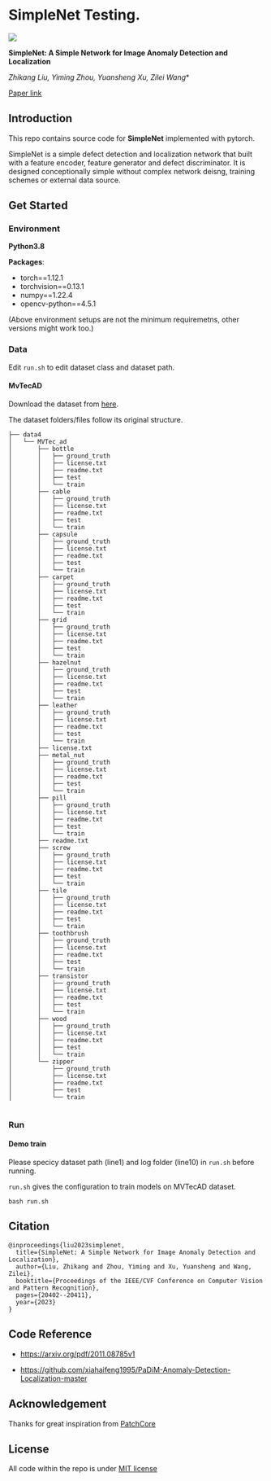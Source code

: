 # SimpleNet Testing.


![](imgs/cover.png)

**SimpleNet: A Simple Network for Image Anomaly Detection and Localization**

*Zhikang Liu, Yiming Zhou, Yuansheng Xu, Zilei Wang**

[Paper link](https://openaccess.thecvf.com/content/CVPR2023/papers/Liu_SimpleNet_A_Simple_Network_for_Image_Anomaly_Detection_and_Localization_CVPR_2023_paper.pdf)

##  Introduction

This repo contains source code for **SimpleNet** implemented with pytorch.

SimpleNet is a simple defect detection and localization network that built with a feature encoder, feature generator and defect discriminator. It is designed conceptionally simple without complex network deisng, training schemes or external data source.

## Get Started 

### Environment 

**Python3.8**

**Packages**:
- torch==1.12.1
- torchvision==0.13.1
- numpy==1.22.4
- opencv-python==4.5.1

(Above environment setups are not the minimum requiremetns, other versions might work too.)


### Data

Edit `run.sh` to edit dataset class and dataset path.

#### MvTecAD

Download the dataset from [here](https://www.mvtec.com/company/research/datasets/mvtec-ad/).

The dataset folders/files follow its original structure.

```
├── data4
│   └── MVTec_ad
│       ├── bottle
│       │   ├── ground_truth
│       │   ├── license.txt
│       │   ├── readme.txt
│       │   ├── test
│       │   └── train
│       ├── cable
│       │   ├── ground_truth
│       │   ├── license.txt
│       │   ├── readme.txt
│       │   ├── test
│       │   └── train
│       ├── capsule
│       │   ├── ground_truth
│       │   ├── license.txt
│       │   ├── readme.txt
│       │   ├── test
│       │   └── train
│       ├── carpet
│       │   ├── ground_truth
│       │   ├── license.txt
│       │   ├── readme.txt
│       │   ├── test
│       │   └── train
│       ├── grid
│       │   ├── ground_truth
│       │   ├── license.txt
│       │   ├── readme.txt
│       │   ├── test
│       │   └── train
│       ├── hazelnut
│       │   ├── ground_truth
│       │   ├── license.txt
│       │   ├── readme.txt
│       │   ├── test
│       │   └── train
│       ├── leather
│       │   ├── ground_truth
│       │   ├── license.txt
│       │   ├── readme.txt
│       │   ├── test
│       │   └── train
│       ├── license.txt
│       ├── metal_nut
│       │   ├── ground_truth
│       │   ├── license.txt
│       │   ├── readme.txt
│       │   ├── test
│       │   └── train
│       ├── pill
│       │   ├── ground_truth
│       │   ├── license.txt
│       │   ├── readme.txt
│       │   ├── test
│       │   └── train
│       ├── readme.txt
│       ├── screw
│       │   ├── ground_truth
│       │   ├── license.txt
│       │   ├── readme.txt
│       │   ├── test
│       │   └── train
│       ├── tile
│       │   ├── ground_truth
│       │   ├── license.txt
│       │   ├── readme.txt
│       │   ├── test
│       │   └── train
│       ├── toothbrush
│       │   ├── ground_truth
│       │   ├── license.txt
│       │   ├── readme.txt
│       │   ├── test
│       │   └── train
│       ├── transistor
│       │   ├── ground_truth
│       │   ├── license.txt
│       │   ├── readme.txt
│       │   ├── test
│       │   └── train
│       ├── wood
│       │   ├── ground_truth
│       │   ├── license.txt
│       │   ├── readme.txt
│       │   ├── test
│       │   └── train
│       └── zipper
│           ├── ground_truth
│           ├── license.txt
│           ├── readme.txt
│           ├── test
│           └── train


```

### Run

#### Demo train

Please specicy dataset path (line1) and log folder (line10) in `run.sh` before running.

`run.sh` gives the configuration to train models on MVTecAD dataset.
```
bash run.sh
```

## Citation
```
@inproceedings{liu2023simplenet,
  title={SimpleNet: A Simple Network for Image Anomaly Detection and Localization},
  author={Liu, Zhikang and Zhou, Yiming and Xu, Yuansheng and Wang, Zilei},
  booktitle={Proceedings of the IEEE/CVF Conference on Computer Vision and Pattern Recognition},
  pages={20402--20411},
  year={2023}
}
```

## Code Reference

- https://arxiv.org/pdf/2011.08785v1

- https://github.com/xiahaifeng1995/PaDiM-Anomaly-Detection-Localization-master

## Acknowledgement

Thanks for great inspiration from [PatchCore](https://github.com/amazon-science/patchcore-inspection)

## License

All code within the repo is under [MIT license](https://mit-license.org/)
